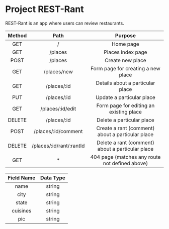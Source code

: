 # Project REST-Rant

REST-Rant is an app where users can review restaurants.

| Method |           Path           |                     Purpose                      |
| :----: | :----------------------: | :----------------------------------------------: |
|  GET   |            /             |                    Home page                     |
|  GET   |         /places          |                Places index page                 |
|  POST  |         /places          |                 Create new place                 |
|  GET   |       /places/new        |        Form page for creating a new place        |
|  GET   |       /places/:id        |         Details about a particular place         |
|  PUT   |       /places/:id        |            Update a particular place             |
|  GET   |     /places/:id/edit     |     Form page for editing an existing place      |
| DELETE |       /places/:id        |            Delete a particular place             |
|  POST  |     /places/:id/comment     | Create a rant (comment) about a particular place |
| DELETE | /places/:id/rant/:rantId | Delete a rant (comment) about a particular place |
|  GET   |            \*            |  404 page (matches any route not defined above)  |

| Field Name | Data Type |
| :--------: | :-------: |
|    name    |  string   |
|    city    |  string   |
|   state    |  string   |
|  cuisines  |  string   |
|    pic     |  string   |
